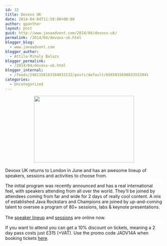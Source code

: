 ```yaml
---
id: 32
title: Devoxx UK
date: 2014-04-04T11:59:00+00:00
author: gpanther
layout: post
guid: http://www.javaadvent.com/2014/04/devoxx-uk/
permalink: /2014/04/devoxx-uk.html
blogger_blog:
  - www.javaadvent.com
blogger_author:
  - Attila-Mihaly Balazs
blogger_permalink:
  - /2014/04/devoxx-uk.html
blogger_internal:
  - /feeds/2481158163384033132/posts/default/6565015690833553945
categories:
  - Uncategorized
---
```

<div style="clear: both; text-align: center;"><a href="http://www.devoxx.co.uk/" style="margin-left: 1em; margin-right: 1em;"><img border="0" src="http://4.bp.blogspot.com/-kEU9v7zjpyA/Uz6egRsjnII/AAAAAAAAGF8/unSy6xlXPiU/s1600/DevoxxUK_Button_Supporter.png" height="213" width="320" /></a></div><div><br /></div>Devoxx UK returns to London in June and has an awesome lineup of speakers, sessions and activities to choose from.<br /><div style="background-color: white; color: #222222; font-family: arial, sans-serif; font-size: 13px;"><br /></div>The initial program was recently announced and has a real international feel, with speakers attending from all over the world. They’ll be joined by attendees coming from far and wide for 2 days of really cool content. A mix of established Java Rockstars and Champions are joined by up-and-coming talent to oversee a program of 80+ sessions, labs &amp; keynote presentations.<div><br />The <a href="http://www.devoxx.co.uk/2014-devoxxians/">speaker lineup</a> and <a href="http://www.devoxx.co.uk/schedule-2014/">sessions</a> are online now.<div style="background-color: white; color: #222222; font-family: arial, sans-serif; font-size: 13px;"><br /></div>If you want to attend you can get a 10% discount on tickets, meaning a 2 day pass costs just £315 (+VAT). Use the promo code JADV14A when booking tickets <a href="https://www.eventbrite.co.uk/e/devoxx-uk-tickets-10219319259">here</a>. </div>